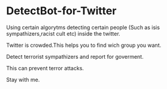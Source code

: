 # DetectBot-for-Twitter
Using certain algorytms detecting certain people (Such as isis sympathizers,racist cult etc) inside the twitter.

Twitter is crowded.This helps you to find wich group you want.

Detect terrorist sympathizers and report for goverment.

This can prevent terror attacks.

Stay with me.
